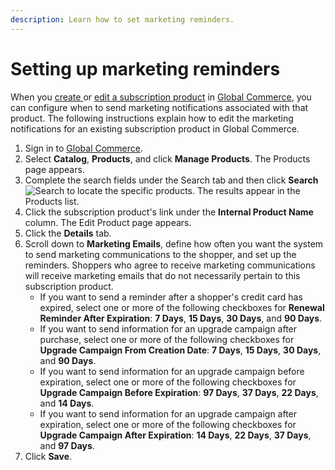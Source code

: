 ```yaml
---
description: Learn how to set marketing reminders.
---
```


# Setting up  marketing reminders

When you [create ](https://help.digitalriver.com/help/gc/Products/All-Products/Creating-a-product.htm)or [edit a subscription product](https://help.digitalriver.com/help/gc/Products/All-Products/Editing-a-product.htm) in [Global Commerce](https://gc.digitalriver.com/gc/ent/login.do), you can configure when to send marketing notifications associated with that product. The following instructions explain how to edit the marketing notifications for an existing subscription product in Global Commerce.

1. Sign in to [Global Commerce](https://gc.digitalriver.com/gc/ent/login.do).
2. Select **Catalog**, **Products**, and click **Manage Products**. The Products page appears.
3. Complete the search fields under the Search tab and then click **Search** ![Search](https://help.digitalriver.com/help/Resources/Images/Shared/search.png) to locate the specific products. The results appear in the Products list.
4. Click the subscription product's link under the **Internal Product Name** column. The Edit Product page appears.
5. Click the **Details** tab.
6. Scroll down to **Marketing Emails**, define how often you want the system to send marketing communications to the shopper, and set up the reminders. Shoppers who agree to receive marketing communications will receive marketing emails that do not necessarily pertain to this subscription product.
   * If you want to send a reminder after a shopper's credit card has expired, select one or more of the following checkboxes for **Renewal Reminder After Expiration**: **7 Days**, **15 Days**, **30 Days**, and **90 Days**.&#x20;
   * If you want to send information for an upgrade campaign after purchase, select one or more of the following checkboxes for **Upgrade Campaign From Creation Date**: **7 Days**, **15 Days**, **30 Days**, and **90 Days**.&#x20;
   * If you want to send information for an upgrade campaign before expiration, select one or more of the following checkboxes for **Upgrade Campaign Before Expiration**: **97 Days**, **37 Days**, **22 Days**, and **14 Days**.
   * If you want to send information for an upgrade campaign after expiration, select one or more of the following checkboxes for **Upgrade Campaign After Expiration**: **14 Days**, **22 Days**, **37 Days**, and **97 Days**.
7. Click **Save**.
